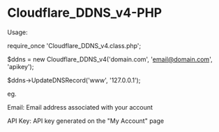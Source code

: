 # Cloudflare_DDNS_v4-PHP

Usage:

require_once 'Cloudflare_DDNS_v4.class.php';

$ddns = new Cloudflare_DDNS_v4('domain.com', 'email@domain.com', 'apikey');

$ddns->UpdateDNSRecord('www', '127.0.0.1');


eg.

Email: Email address associated with your account

API Key: API key generated on the "My Account" page

